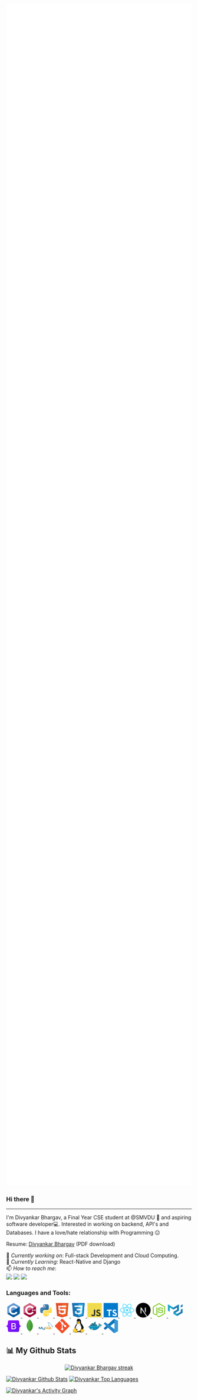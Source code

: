 <img src="https://github.com/ScaryWings83289/ScaryWings83289/blob/master/coding.gif" style="width: 100%; height: 80vh;" />

### Hi there 👋
---

I'm Divyankar Bhargav, a Final Year CSE student at @SMVDU 🏫 and aspiring software developer💻. Interested in working on backend, API's and Databases. I have a love/hate relationship with Programming 😐 

Resume:  [Divyankar Bhargav](https://drive.google.com/file/d/1H_iOrCQEYMqHznNaAfk72MeWYjbPP6J-/view?usp=sharing) (PDF download)

🔭 *Currently working on*:  Full-stack Development and Cloud Computing.<br>
🌱 *Currently Learning*: React-Native and Django<br>
📫 *How to reach me*: <br>
<a href="https://www.linkedin.com/in/divyankar-bhargav-a4b487196/"><img src="https://img.icons8.com/fluent/48/000000/linkedin.png"/></a>
<a href="mailto:divyankarbhargav@gmail.com/"><img src="https://img.icons8.com/fluent/48/000000/gmail.png"/><a/>
<a href="https://www.instagram.com/divyankarbhargav/"><img src="https://img.icons8.com/fluent/48/000000/instagram-new.png"/></a>
 
<h3 align="left">Languages and Tools:</h3>
<p align="left"> 
<a href="https://www.cprogramming.com/" target="_blank" rel="noreferrer"> <img src="https://raw.githubusercontent.com/devicons/devicon/master/icons/c/c-original.svg" alt="c" width="40" height="40"/> </a> 
<a href="https://www.w3schools.com/cpp/" target="_blank" rel="noreferrer"> <img src="https://raw.githubusercontent.com/devicons/devicon/master/icons/cplusplus/cplusplus-original.svg" alt="cplusplus" width="40" height="40"/> </a> 
<a href="https://www.python.org" target="_blank" rel="noreferrer"> <img src="https://raw.githubusercontent.com/devicons/devicon/master/icons/python/python-original.svg" alt="python" width="40" height="40"/> </a> 
<a href="https://www.w3.org/html/" target="_blank" rel="noreferrer"> <img src="https://raw.githubusercontent.com/devicons/devicon/master/icons/html5/html5-original.svg" alt="html5" width="40" height="40"/> </a> 
<a href="https://www.w3schools.com/css/" target="_blank" rel="noreferrer"> <img src="https://raw.githubusercontent.com/devicons/devicon/master/icons/css3/css3-original.svg" alt="css3" width="40" height="40"/> </a> 
<a href="https://developer.mozilla.org/en-US/docs/Web/JavaScript" target="_blank" rel="noreferrer"> <img src="https://raw.githubusercontent.com/devicons/devicon/master/icons/javascript/javascript-original.svg" alt="javascript" width="40" height="40"/> </a> 
<a href="https://www.typescriptlang.org/" target="_blank" rel="noreferrer"> <img src="https://raw.githubusercontent.com/devicons/devicon/master/icons/typescript/typescript-original.svg" alt="typescript" width="40" height="40"/> </a> 
<a href="https://reactjs.org/" target="_blank" rel="noreferrer"> <img src="https://raw.githubusercontent.com/devicons/devicon/master/icons/react/react-original.svg" alt="reactjs" width="40" height="40"/> </a> 
<a href="https://nextjs.org/" target="_blank" rel="noreferrer"> <img src="https://raw.githubusercontent.com/devicons/devicon/master/icons/nextjs/nextjs-original.svg" alt="nextjs" width="40" height="40"/> </a> 
<a href="https://nodejs.org/en/" target="_blank" rel="noreferrer"> <img src="https://raw.githubusercontent.com/devicons/devicon/master/icons/nodejs/nodejs-original.svg" alt="nodejs" width="40" height="40"/> </a> 
<a href="https://mui.com/" target="_blank" rel="noreferrer"> <img src="https://raw.githubusercontent.com/devicons/devicon/master/icons/materialui/materialui-original.svg" alt="material-ui" width="40" height="40"/> </a>
<a href="https://getbootstrap.com/" target="_blank" rel="noreferrer"> <img src="https://raw.githubusercontent.com/devicons/devicon/master/icons/bootstrap/bootstrap-original.svg" alt="bootstrap" width="40" height="40"/> </a>
<a href="https://www.mongodb.com/" target="_blank" rel="noreferrer"> <img src="https://raw.githubusercontent.com/devicons/devicon/master/icons/mongodb/mongodb-original.svg" alt="mongodb" width="40" height="40"/> </a>
<a href="https://www.mysql.com/" target="_blank" rel="noreferrer"> <img src="https://raw.githubusercontent.com/devicons/devicon/master/icons/mysql/mysql-original-wordmark.svg" alt="mysql" width="40" height="40"/> </a> 
<a href="https://git-scm.com/" target="_blank" rel="noreferrer"> <img src="https://raw.githubusercontent.com/devicons/devicon/master/icons/git/git-original.svg" alt="git" width="40" height="40"/> </a> 
<a href="https://www.linux.org/" target="_blank" rel="noreferrer"> <img src="https://raw.githubusercontent.com/devicons/devicon/master/icons/linux/linux-original.svg" alt="linux" width="40" height="40"/> </a> 
<a href="https://www.docker.com/" target="_blank" rel="noreferrer"> <img src="https://raw.githubusercontent.com/devicons/devicon/master/icons/docker/docker-original.svg" alt="docker" width="40" height="40"/> </a> 
<a href="https://code.visualstudio.com/" > <img src="https://raw.githubusercontent.com/devicons/devicon/master/icons/vscode/vscode-original.svg" alt="vscode" width="40" height="40"/> </a>
 </p>
 
## 📊 My Github Stats

<p align="center">
<a href="https://github.com/ScaryWings83289"><img title="🔥 Get streak stats for your profile at git.io/streak-stats" alt="Divyankar Bhargav streak" src="https://github-readme-streak-stats.herokuapp.com/?user=ScaryWings83289&theme=black-ice&hide_border=true&stroke=0000&background=060A0CD0"/></a>

<a href="https://github.com/ScaryWings83289"><img alt="Divyankar Github Stats" src="https://github-readme-stats.vercel.app/api?username=ScaryWings83289&show_icons=true&count_private=true&theme=react&hide_border=true&bg_color=0D1117" /></a>
<a href="https://github.com/accodes21"><img alt="Divyankar Top Languages" src="https://github-readme-stats.vercel.app/api/top-langs/?username=ScaryWings83289&langs_count=8&count_private=true&layout=compact&theme=react&hide_border=true&bg_color=0D1117"/></a>

<a href="https://github.com/accodes21/github-readme-activity-graph"><img alt="Divyankar's Activity Graph" src="https://activity-graph.herokuapp.com/graph?username=ScaryWings83289&bg_color=0D1117&color=5BCDEC&line=5BCDEC&point=FFFFFF&hide_border=true" /><a>
</p>
 
<!-- <p align="center">
<img src="https://github-readme-stats.vercel.app/api?username=ScaryWings83289&count_private=true&include_all_commits=true&show_icons=true&title_color=0366d6&icon_color=0366d6&text_color=24292e&bg_color=fff" />
</p> -->

<!--
**ScaryWings83289/ScaryWings83289** is a ✨ _special_ ✨ repository because its `README.md` (this file) appears on your GitHub profile.
 

